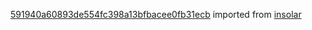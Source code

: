 [591940a60893de554fc398a13bfbacee0fb31ecb](https://github.com/insolar/insolar/commit/591940a60893de554fc398a13bfbacee0fb31ecb) imported from [insolar](https://github.com/insolar/insolar)
